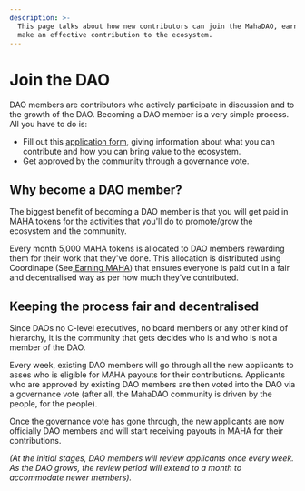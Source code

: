 ```yaml
---
description: >-
  This page talks about how new contributors can join the MahaDAO, earn MAHA and
  make an effective contribution to the ecosystem.
---
```


# Join the DAO

DAO members are contributors who actively participate in discussion and to the growth of the DAO. Becoming a DAO member is a very simple process. All you have to do is:

* Fill out this [application form](https://form.typeform.com/to/ac01nSJG), giving information about what you can contribute and how you can bring value to the ecosystem.
* Get approved by the community through a governance vote.

## Why become a DAO member?

The biggest benefit of becoming a DAO member is that you will get paid in MAHA tokens for the activities that you'll do to promote/grow the ecosystem and the community.

Every month 5,000 MAHA tokens is allocated to DAO members rewarding them for their work that they've done. This allocation is distributed using Coordinape (See[ Earning MAHA](broken-reference))  that ensures everyone is paid out in a fair and decentralised way as per how much they've contributed.&#x20;

## Keeping the process fair and decentralised

Since DAOs no C-level executives, no board members or any other kind of hierarchy, it is the community that gets decides who is and who is not a member of the DAO.

Every week, existing DAO members will go through all the new applicants to asses who is eligible for MAHA payouts for their contributions. Applicants who are approved by existing DAO members are then voted into the DAO via a governance vote (after all, the MahaDAO community is driven by the people, for the people).

Once the governance vote has gone through, the new applicants are now officially DAO members and will start receiving payouts in MAHA for their contributions.

_(At the initial stages, DAO members will review applicants once every week. As the DAO grows, the review period will extend to a month to accommodate newer members)._
